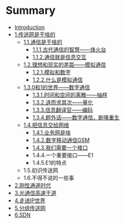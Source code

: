 # Summary

* [Introduction](README.md)
* [1.传送网是干啥的](1..md)
  * [1.1.通信是干啥的](1./1.1..md)
    * [1.1.1.古代通信的智慧——烽火台](1./1.1./1.1.1..md)
    * [1.1.2.通信就是信息交互](1./1.1./1.1.2..md)
  * [1.2.理想和现实的差距——模拟通信](1./1.2..md)
    * [1.2.1.模拟和数字](1./1.2./1.2.1..md)
    * [1.2.2.什么是模拟通信](1./1.2./1.2.2..md)
  * [1.3.0和1的世界——数字通信](1./1.3.01.md)
    * [1.3.1.时间和空间的离散——抽样](1./1.3.01/1.3.1..md)
    * [1.3.2.退而求其次——量化](1./1.3.01/1.3.2..md)
    * [1.3.3.信息翻译官——编码](1./1.3.01/1.3.3..md)
    * [1.3.4.题外话——数字通信，断喙重生](1./1.3.01/1.3.4..md)
  * [1.4.把信息交给网络](1./1.4..md)
    * [1.4.1.业务网是啥](1./1.4./1.4.1..md)
    * [1.4.2.数字移动通信GSM](1./1.4./1.4.2.gsm.md)
    * [1.4.3.我们需要一个接口](1./1.4./1.4.3..md)
    * 1.4.4.一个重要接口——E1
    * 1.4.5.E1的特点
  * 1.5.初识传送网
  * 1.6.不得不说的一些事
* [2.刚性通道时代](2..md)
* [3.光通信高速干道](3..md)
* [4.走进IP世界](4.ip.md)
* [5.分组传送网](5..md)
* [6.SDN](6.sdn.md)

